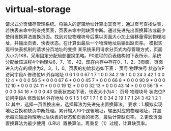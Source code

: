 # virtual-storage
请求式分页储存管理系统。将输入的逻辑地址计算出其页号，通过页号查找快表，若快表未命中则查找页表，页表未命中则缺页中断。通过先进先出置换算法或最少使用置换算法置换页面。找到对应物理块号后乘以页面大小加上偏移量得到物理地址，并输出页表、快表状态。在计算出最后一个物理地址后输出缺页率。
模拟实现带快表机制的请求分页地址的变换
某系统采用请求分页式内存管理方式，页面大小为1KB，采用固定分配局部置换策略。P0进程的页表结构如下表所示，系统分配给该进程4个物理块6、7、19、42，现在内存中存在0，1，2，3页面，页面进入内存的顺序为2，3，1，0。页表的初始状态如下表：
页号	物理块号	状态位P	访问字段A	修改位M	外存地址
0	      6	      1	      0	      0	      67
1	      7	      1	      0	      0	      34
2	      19	    1	      0	      0	      24
3	      42	    1	      0	      0	      12
4	      *	      0	      0      	0	      56
5      	*	      0	      0	      0	      67
6	      *      	0	      0	      0	      45
7	      *	      0	      0	      0      	66
8	      *	      0      	0	      0      	90
9	      *      	0	      0	      0	      12
10	    *	      0      	0      	0	      24
11	    *	      0	      0	      0	      19
12	    *	      0	      0	      0	      32
13	    *	      0	      0	      0	      43
14	    *	      0	      0	      0      	56
15	    *	      0	      0	      0	      54
16	    *	      0	      0	      0	      43
快表状态如下表，快表大小为4：
页号	物理块号	状态位P	访问字段A	修改位M	外存地址
0	      6	      1	      5	      1	      67
1	      7	      1	      6      	0	      34
2	      19	    1      	7      	1	      24
3	      42	    1	      2	      1      	12
其中，选择一页置换出来，选择算法为先进先出置换算法。
要求：1.模拟实现地址变换和缺页中断处理。累计输入10个逻辑地址，输出对应的物理地址，并显示每次输出物理地址后快表的状态和页表的状态，最后计算缺页率。
2.更改页面置换算法为最少使用（LRU）置换算法，再重复（1）过程，计算缺页率。


























